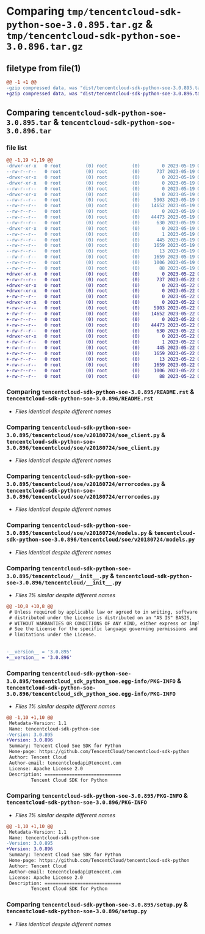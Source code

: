 # Comparing `tmp/tencentcloud-sdk-python-soe-3.0.895.tar.gz` & `tmp/tencentcloud-sdk-python-soe-3.0.896.tar.gz`

## filetype from file(1)

```diff
@@ -1 +1 @@
-gzip compressed data, was "dist/tencentcloud-sdk-python-soe-3.0.895.tar", last modified: Fri May 19 02:58:50 2023, max compression
+gzip compressed data, was "dist/tencentcloud-sdk-python-soe-3.0.896.tar", last modified: Mon May 22 00:31:04 2023, max compression
```

## Comparing `tencentcloud-sdk-python-soe-3.0.895.tar` & `tencentcloud-sdk-python-soe-3.0.896.tar`

### file list

```diff
@@ -1,19 +1,19 @@
-drwxr-xr-x   0 root         (0) root         (0)        0 2023-05-19 02:58:50.000000 tencentcloud-sdk-python-soe-3.0.895/
--rw-r--r--   0 root         (0) root         (0)      737 2023-05-19 02:58:50.000000 tencentcloud-sdk-python-soe-3.0.895/README.rst
-drwxr-xr-x   0 root         (0) root         (0)        0 2023-05-19 02:58:50.000000 tencentcloud-sdk-python-soe-3.0.895/tencentcloud/
-drwxr-xr-x   0 root         (0) root         (0)        0 2023-05-19 02:58:50.000000 tencentcloud-sdk-python-soe-3.0.895/tencentcloud/soe/
--rw-r--r--   0 root         (0) root         (0)        0 2023-05-19 02:58:50.000000 tencentcloud-sdk-python-soe-3.0.895/tencentcloud/soe/__init__.py
-drwxr-xr-x   0 root         (0) root         (0)        0 2023-05-19 02:58:50.000000 tencentcloud-sdk-python-soe-3.0.895/tencentcloud/soe/v20180724/
--rw-r--r--   0 root         (0) root         (0)     5903 2023-05-19 02:58:50.000000 tencentcloud-sdk-python-soe-3.0.895/tencentcloud/soe/v20180724/soe_client.py
--rw-r--r--   0 root         (0) root         (0)    14652 2023-05-19 02:58:50.000000 tencentcloud-sdk-python-soe-3.0.895/tencentcloud/soe/v20180724/errorcodes.py
--rw-r--r--   0 root         (0) root         (0)        0 2023-05-19 02:58:50.000000 tencentcloud-sdk-python-soe-3.0.895/tencentcloud/soe/v20180724/__init__.py
--rw-r--r--   0 root         (0) root         (0)    44473 2023-05-19 02:58:50.000000 tencentcloud-sdk-python-soe-3.0.895/tencentcloud/soe/v20180724/models.py
--rw-r--r--   0 root         (0) root         (0)      630 2023-05-19 02:58:50.000000 tencentcloud-sdk-python-soe-3.0.895/tencentcloud/__init__.py
-drwxr-xr-x   0 root         (0) root         (0)        0 2023-05-19 02:58:50.000000 tencentcloud-sdk-python-soe-3.0.895/tencentcloud_sdk_python_soe.egg-info/
--rw-r--r--   0 root         (0) root         (0)        1 2023-05-19 02:58:50.000000 tencentcloud-sdk-python-soe-3.0.895/tencentcloud_sdk_python_soe.egg-info/dependency_links.txt
--rw-r--r--   0 root         (0) root         (0)      445 2023-05-19 02:58:50.000000 tencentcloud-sdk-python-soe-3.0.895/tencentcloud_sdk_python_soe.egg-info/SOURCES.txt
--rw-r--r--   0 root         (0) root         (0)     1659 2023-05-19 02:58:50.000000 tencentcloud-sdk-python-soe-3.0.895/tencentcloud_sdk_python_soe.egg-info/PKG-INFO
--rw-r--r--   0 root         (0) root         (0)       13 2023-05-19 02:58:50.000000 tencentcloud-sdk-python-soe-3.0.895/tencentcloud_sdk_python_soe.egg-info/top_level.txt
--rw-r--r--   0 root         (0) root         (0)     1659 2023-05-19 02:58:50.000000 tencentcloud-sdk-python-soe-3.0.895/PKG-INFO
--rw-r--r--   0 root         (0) root         (0)     1006 2023-05-19 02:58:50.000000 tencentcloud-sdk-python-soe-3.0.895/setup.py
--rw-r--r--   0 root         (0) root         (0)       88 2023-05-19 02:58:50.000000 tencentcloud-sdk-python-soe-3.0.895/setup.cfg
+drwxr-xr-x   0 root         (0) root         (0)        0 2023-05-22 00:31:04.000000 tencentcloud-sdk-python-soe-3.0.896/
+-rw-r--r--   0 root         (0) root         (0)      737 2023-05-22 00:31:03.000000 tencentcloud-sdk-python-soe-3.0.896/README.rst
+drwxr-xr-x   0 root         (0) root         (0)        0 2023-05-22 00:31:04.000000 tencentcloud-sdk-python-soe-3.0.896/tencentcloud/
+drwxr-xr-x   0 root         (0) root         (0)        0 2023-05-22 00:31:04.000000 tencentcloud-sdk-python-soe-3.0.896/tencentcloud/soe/
+-rw-r--r--   0 root         (0) root         (0)        0 2023-05-22 00:31:03.000000 tencentcloud-sdk-python-soe-3.0.896/tencentcloud/soe/__init__.py
+drwxr-xr-x   0 root         (0) root         (0)        0 2023-05-22 00:31:04.000000 tencentcloud-sdk-python-soe-3.0.896/tencentcloud/soe/v20180724/
+-rw-r--r--   0 root         (0) root         (0)     5903 2023-05-22 00:31:03.000000 tencentcloud-sdk-python-soe-3.0.896/tencentcloud/soe/v20180724/soe_client.py
+-rw-r--r--   0 root         (0) root         (0)    14652 2023-05-22 00:31:03.000000 tencentcloud-sdk-python-soe-3.0.896/tencentcloud/soe/v20180724/errorcodes.py
+-rw-r--r--   0 root         (0) root         (0)        0 2023-05-22 00:31:03.000000 tencentcloud-sdk-python-soe-3.0.896/tencentcloud/soe/v20180724/__init__.py
+-rw-r--r--   0 root         (0) root         (0)    44473 2023-05-22 00:31:03.000000 tencentcloud-sdk-python-soe-3.0.896/tencentcloud/soe/v20180724/models.py
+-rw-r--r--   0 root         (0) root         (0)      630 2023-05-22 00:31:03.000000 tencentcloud-sdk-python-soe-3.0.896/tencentcloud/__init__.py
+drwxr-xr-x   0 root         (0) root         (0)        0 2023-05-22 00:31:04.000000 tencentcloud-sdk-python-soe-3.0.896/tencentcloud_sdk_python_soe.egg-info/
+-rw-r--r--   0 root         (0) root         (0)        1 2023-05-22 00:31:04.000000 tencentcloud-sdk-python-soe-3.0.896/tencentcloud_sdk_python_soe.egg-info/dependency_links.txt
+-rw-r--r--   0 root         (0) root         (0)      445 2023-05-22 00:31:04.000000 tencentcloud-sdk-python-soe-3.0.896/tencentcloud_sdk_python_soe.egg-info/SOURCES.txt
+-rw-r--r--   0 root         (0) root         (0)     1659 2023-05-22 00:31:04.000000 tencentcloud-sdk-python-soe-3.0.896/tencentcloud_sdk_python_soe.egg-info/PKG-INFO
+-rw-r--r--   0 root         (0) root         (0)       13 2023-05-22 00:31:04.000000 tencentcloud-sdk-python-soe-3.0.896/tencentcloud_sdk_python_soe.egg-info/top_level.txt
+-rw-r--r--   0 root         (0) root         (0)     1659 2023-05-22 00:31:04.000000 tencentcloud-sdk-python-soe-3.0.896/PKG-INFO
+-rw-r--r--   0 root         (0) root         (0)     1006 2023-05-22 00:31:03.000000 tencentcloud-sdk-python-soe-3.0.896/setup.py
+-rw-r--r--   0 root         (0) root         (0)       88 2023-05-22 00:31:04.000000 tencentcloud-sdk-python-soe-3.0.896/setup.cfg
```

### Comparing `tencentcloud-sdk-python-soe-3.0.895/README.rst` & `tencentcloud-sdk-python-soe-3.0.896/README.rst`

 * *Files identical despite different names*

### Comparing `tencentcloud-sdk-python-soe-3.0.895/tencentcloud/soe/v20180724/soe_client.py` & `tencentcloud-sdk-python-soe-3.0.896/tencentcloud/soe/v20180724/soe_client.py`

 * *Files identical despite different names*

### Comparing `tencentcloud-sdk-python-soe-3.0.895/tencentcloud/soe/v20180724/errorcodes.py` & `tencentcloud-sdk-python-soe-3.0.896/tencentcloud/soe/v20180724/errorcodes.py`

 * *Files identical despite different names*

### Comparing `tencentcloud-sdk-python-soe-3.0.895/tencentcloud/soe/v20180724/models.py` & `tencentcloud-sdk-python-soe-3.0.896/tencentcloud/soe/v20180724/models.py`

 * *Files identical despite different names*

### Comparing `tencentcloud-sdk-python-soe-3.0.895/tencentcloud/__init__.py` & `tencentcloud-sdk-python-soe-3.0.896/tencentcloud/__init__.py`

 * *Files 1% similar despite different names*

```diff
@@ -10,8 +10,8 @@
 # Unless required by applicable law or agreed to in writing, software
 # distributed under the License is distributed on an "AS IS" BASIS,
 # WITHOUT WARRANTIES OR CONDITIONS OF ANY KIND, either express or implied.
 # See the License for the specific language governing permissions and
 # limitations under the License.
 
 
-__version__ = '3.0.895'
+__version__ = '3.0.896'
```

### Comparing `tencentcloud-sdk-python-soe-3.0.895/tencentcloud_sdk_python_soe.egg-info/PKG-INFO` & `tencentcloud-sdk-python-soe-3.0.896/tencentcloud_sdk_python_soe.egg-info/PKG-INFO`

 * *Files 1% similar despite different names*

```diff
@@ -1,10 +1,10 @@
 Metadata-Version: 1.1
 Name: tencentcloud-sdk-python-soe
-Version: 3.0.895
+Version: 3.0.896
 Summary: Tencent Cloud Soe SDK for Python
 Home-page: https://github.com/TencentCloud/tencentcloud-sdk-python
 Author: Tencent Cloud
 Author-email: tencentcloudapi@tencent.com
 License: Apache License 2.0
 Description: ============================
         Tencent Cloud SDK for Python
```

### Comparing `tencentcloud-sdk-python-soe-3.0.895/PKG-INFO` & `tencentcloud-sdk-python-soe-3.0.896/PKG-INFO`

 * *Files 1% similar despite different names*

```diff
@@ -1,10 +1,10 @@
 Metadata-Version: 1.1
 Name: tencentcloud-sdk-python-soe
-Version: 3.0.895
+Version: 3.0.896
 Summary: Tencent Cloud Soe SDK for Python
 Home-page: https://github.com/TencentCloud/tencentcloud-sdk-python
 Author: Tencent Cloud
 Author-email: tencentcloudapi@tencent.com
 License: Apache License 2.0
 Description: ============================
         Tencent Cloud SDK for Python
```

### Comparing `tencentcloud-sdk-python-soe-3.0.895/setup.py` & `tencentcloud-sdk-python-soe-3.0.896/setup.py`

 * *Files identical despite different names*

